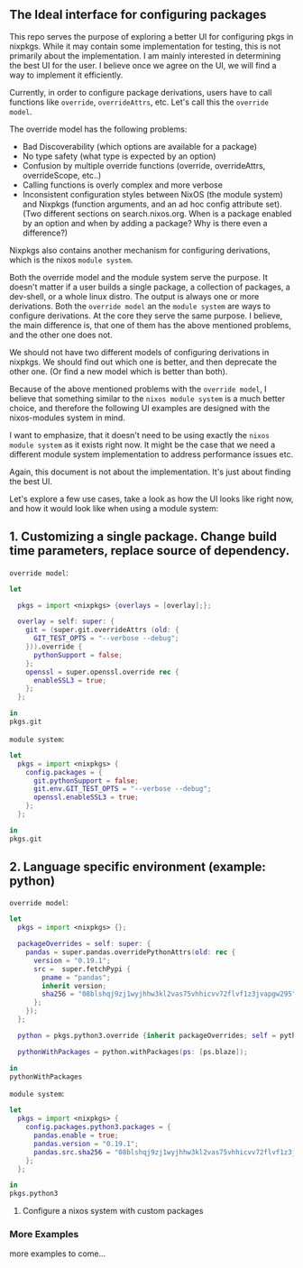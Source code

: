 ## The Ideal interface for configuring packages

This repo serves the purpose of exploring a better UI for configuring pkgs in nixpkgs. While it may contain some implementation for testing, this is not primarily about the implementation. I am mainly interested in determining the best UI for the user. I believe once we agree on the UI, we will find a way to implement it efficiently.

Currently, in order to configure package derivations, users have to call functions like `override`, `overrideAttrs`, etc. Let's call this the `override model`.

The override model has the following problems:
- Bad Discoverability (which options are available for a package)
- No type safety (what type is expected by an option)
- Confusion by multiple override functions (override, overrideAttrs, overrideScope, etc..)
- Calling functions is overly complex and more verbose
- Inconsistent configuration styles between NixOS (the module system) and Nixpkgs (function arguments, and an ad hoc config attribute set). (Two different sections on search.nixos.org. When is a package enabled by an option and when by adding a package? Why is there even a difference?)

Nixpkgs also contains another mechanism for configuring derivations, which is the nixos `module system`.

Both the override model and the module system serve the purpose.
It doesn't matter if a user builds a single package, a collection of packages, a dev-shell, or a whole linux distro. The output is always one or more derivations. Both the `override model` an the `module system` are ways to configure derivations. At the core they serve the same purpose. I believe, the main difference is, that one of them has the above mentioned problems, and the other one does not.

We should not have two different models of configuring derivations in nixpkgs. We should find out which one is better, and then deprecate the other one. (Or find a new model which is better than both).

Because of the above mentioned problems with the `override model`, I believe that something similar to the `nixos module system` is a much better choice, and therefore the following UI examples are designed with the nixos-modules system in mind.

I want to emphasize, that it doesn't need to be using exactly the `nixos module system` as it exists right now. It might be the case that we need a different module system implementation to address performance issues etc.

Again, this document is not about the implementation. It's just about finding the best UI.

Let's explore a few use cases, take a look as how the UI looks like right now, and how it would look like when using a module system:

## 1. Customizing a single package. Change build time parameters, replace source of dependency.

`override model`:
```nix
let

  pkgs = import <nixpkgs> {overlays = [overlay];};

  overlay = self: super: {
    git = (super.git.overrideAttrs (old: {
      GIT_TEST_OPTS = "--verbose --debug";
    })).override {
      pythonSupport = false;
    };
    openssl = super.openssl.override rec {
      enableSSL3 = true;
    };
  };

in
pkgs.git
```

`module system`:
```nix
let
  pkgs = import <nixpkgs> {
    config.packages = {
      git.pythonSupport = false;
      git.env.GIT_TEST_OPTS = "--verbose --debug";
      openssl.enableSSL3 = true;
    };
  };

in
pkgs.git
```

## 2. Language specific environment (example: python)

`override model`:
```nix
let
  pkgs = import <nixpkgs> {};

  packageOverrides = self: super: {
    pandas = super.pandas.overridePythonAttrs(old: rec {
      version = "0.19.1";
      src =  super.fetchPypi {
        pname = "pandas";
        inherit version;
        sha256 = "08blshqj9zj1wyjhhw3kl2vas75vhhicvv72flvf1z3jvapgw295";
      };
    });
  };

  python = pkgs.python3.override {inherit packageOverrides; self = python;};

  pythonWithPackages = python.withPackages(ps: [ps.blaze]);

in
pythonWithPackages

```

`module system`:
```nix
let
  pkgs = import <nixpkgs> {
    config.packages.python3.packages = {
      pandas.enable = true;
      pandas.version = "0.19.1";
      pandas.src.sha256 = "08blshqj9zj1wyjhhw3kl2vas75vhhicvv72flvf1z3jvapgw295";
    };
  };

in
pkgs.python3

```

1. Configure a nixos system with custom packages

### More Examples
more examples to come...
